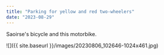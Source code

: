 ```yaml
---
title: "Parking for yellow and red two-wheelers"
date: "2023-08-29"
---
```


Saoirse's bicycle and this motorbike.

![]({{ site.baseurl }}/images/20230806_102646-1024x461.jpg)
